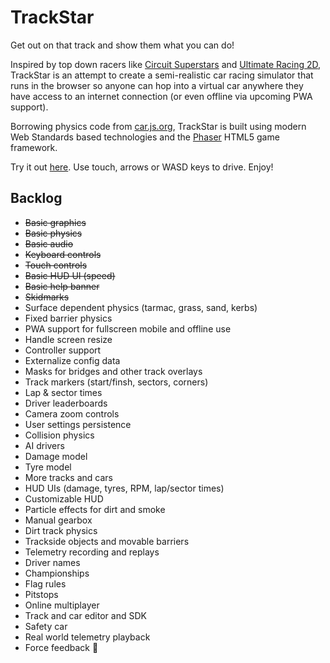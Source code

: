 # TrackStar

Get out on that track and show them what you can do!

Inspired by top down racers like [Circuit Superstars](https://store.steampowered.com/app/1097130/Circuit_Superstars/) and [Ultimate Racing 2D](https://store.steampowered.com/app/808080/Ultimate_Racing_2D/), TrackStar is an attempt to create a semi-realistic car racing simulator that runs in the browser so anyone can hop into a virtual car anywhere they have access to an internet connection (or even offline via upcoming PWA support).

Borrowing physics code from [car.js.org](https://car.js.org/), TrackStar is built using modern Web Standards based technologies and the [Phaser](https://phaser.io/) HTML5 game framework.

Try it out [here](http://trackstar.glitch.me/). Use touch, arrows or WASD keys to drive. Enjoy!

## Backlog

* ~~Basic graphics~~
* ~~Basic physics~~
* ~~Basic audio~~
* ~~Keyboard controls~~
* ~~Touch controls~~
* ~~Basic HUD UI (speed)~~
* ~~Basic help banner~~
* ~~Skidmarks~~
* Surface dependent physics (tarmac, grass, sand, kerbs)
* Fixed barrier physics
* PWA support for fullscreen mobile and offline use
* Handle screen resize
* Controller support
* Externalize config data
* Masks for bridges and other track overlays
* Track markers (start/finsh, sectors, corners)
* Lap & sector times
* Driver leaderboards
* Camera zoom controls
* User settings persistence
* Collision physics
* AI drivers
* Damage model
* Tyre model
* More tracks and cars
* HUD UIs (damage, tyres, RPM, lap/sector times)
* Customizable HUD
* Particle effects for dirt and smoke
* Manual gearbox
* Dirt track physics
* Trackside objects and movable barriers
* Telemetry recording and replays
* Driver names
* Championships
* Flag rules
* Pitstops
* Online multiplayer
* Track and car editor and SDK
* Safety car
* Real world telemetry playback
* Force feedback 🤯